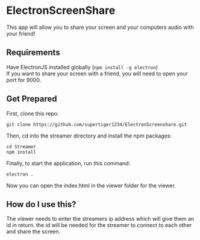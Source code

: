 # ElectronScreenShare
This app will allow you to share your screen and your computers audio with your friend!


## Requirements
Have ElectronJS installed globally (`npm install -g electron`)<br />
If you want to share your screen with a friend, you will need to open your port for 9000.

## Get Prepared
First, clone this repo: 
```
git clone https://github.com/supertiger1234/ElectronScreenshare.git
```
Then, cd into the streamer directory and install the npm packages:
```
cd Streamer
npm install
```
Finally, to start the application, run this command:
```
electron .
```
Now you can open the index.html in the viewer folder for the viewer.

## How do I use this?

The viewer needs to enter the streamers ip address which will give them an id in return. the id will be needed for the streamer to connect to each other and share the screen.

